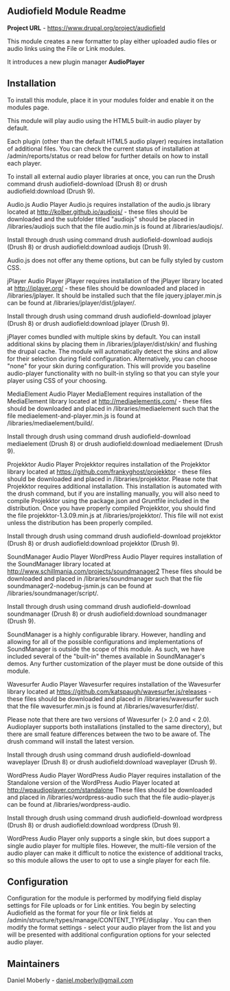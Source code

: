 
Audiofield Module Readme
----------------------

<strong>Project URL</strong> - https://www.drupal.org/project/audiofield

This module creates a new formatter to play either uploaded audio files or
audio links using the File or Link modules.

It introduces a new plugin manager <strong>AudioPlayer</strong>


Installation
------------

To install this module, place it in your modules folder and enable it on the
modules page.

This module will play audio using the HTML5 built-in audio player by default.

Each plugin (other than the default HTML5 audio player) requires installation
of additional files. You can check the current status of installation at
/admin/reports/status or read below for further details on how to install
each player.

To install all external audio player libraries at once, you can run the Drush
command drush audiofield-download (Drush 8) or drush audiofield:download (Drush
9).

Audio.js Audio Player
  Audio.js requires installation of the audio.js library located at
  http://kolber.github.io/audiojs/ - these files should be downloaded and the
  subfolder titled "audiojs" should be placed in /libraries/audiojs such that
  the file audio.min.js is found at /libraries/audiojs/.

  Install through drush using command drush audiofield-download audiojs
  (Drush 8) or drush audiofield:download audiojs (Drush 9).

  Audio.js does not offer any theme options, but can be fully styled by custom
  CSS.

jPlayer Audio Player
  jPlayer requires installation of the jPlayer library located at
  http://jplayer.org/ - these files should be downloaded and placed
  in /libraries/jplayer. It should be installed such that the file
  jquery.jplayer.min.js can be found at /libraries/jplayer/dist/jplayer/.

  Install through drush using command drush audiofield-download jplayer
  (Drush 8) or drush audiofield:download jplayer (Drush 9).

  jPlayer comes bundled with multiple skins by default. You can install
  additional skins by placing them in /libraries/jplayer/dist/skin/ and
  flushing the drupal cache. The module will automatically detect the
  skins and allow for their selection during field configuration.
  Alternatively, you can choose "none" for your skin during configuration.
  This will provide you baseline audio-player functionality with no
  built-in styling so that you can style your player using CSS of your
  choosing.

MediaElement Audio Player
  MediaElement requires installation of the MediaElement library located at
  http://mediaelementjs.com/ - these files should be downloaded and placed
  in /libraries/mediaelement such that the file mediaelement-and-player.min.js
  is found at /libraries/mediaelement/build/.

  Install through drush using command drush audiofield-download mediaelement
  (Drush 8) or drush audiofield:download mediaelement (Drush 9).

Projekktor Audio Player
  Projekktor requires installation of the Projekktor library located at
  https://github.com/frankyghost/projekktor - these files should be downloaded
  and placed in /libraries/projekktor. Please note that Projekktor requires
  additional installation. This installation is automated with the drush
  command, but if you are installing manually, you will also need to compile
  Projekktor using the package.json and Gruntfile included in the distribution.
  Once you have properly compiled Projekktor, you should find the file
  projekktor-1.3.09.min.js at /libraries/projekktor/. This file will not exist
  unless the distribution has been properly compiled.

  Install through drush using command drush audiofield-download projekktor
  (Drush 8) or drush audiofield:download projekktor (Drush 9).

SoundManager Audio Player
  WordPress Audio Player requires installation of the SoundManager library
  located at http://www.schillmania.com/projects/soundmanager2
  These files should be downloaded and placed in /libraries/soundmanager such
  that the file soundmanager2-nodebug-jsmin.js can be found at
  /libraries/soundmanager/script/.

  Install through drush using command drush audiofield-download soundmanager
  (Drush 8) or drush audiofield:download soundmanager (Drush 9).

  SoundManager is a highly configurable library. However, handling and allowing
  for all of the possible configurations and implementations of SoundManager is
  outside the scope of this module. As such, we have included several of the
  "built-in" themes available in SoundManager's demos. Any further customization
  of the player must be done outside of this module.

Wavesurfer Audio Player
  Wavesurfer requires installation of the Wavesurfer library located at
  https://github.com/katspaugh/wavesurfer.js/releases - these files should be
  downloaded and placed in /libraries/wavesurfer such that the file
  wavesurfer.min.js is found at /libraries/wavesurfer/dist/.

  Please note that there are two versions of Wavesurfer (> 2.0 and < 2.0).
  Audioplayer supports both installations (installed to the same directory),
  but there are small feature differences between the two to be aware of. The
  drush command will install the latest version.

  Install through drush using command drush audiofield-download waveplayer
  (Drush 8) or drush audiofield:download waveplayer (Drush 9).

WordPress Audio Player
  WordPress Audio Player requires installation of the Standalone version of
  the WordPress Audio Player located at http://wpaudioplayer.com/standalone
  These files should be downloaded and placed in /libraries/wordpress-audio such
  that the file audio-player.js can be found at /libraries/wordpress-audio.

  Install through drush using command drush audiofield-download wordpress
  (Drush 8) or drush audiofield:download wordpress (Drush 9).

  WordPress Audio Player only supports a single skin, but does support a
  single audio player for multiple files. However, the multi-file version of
  the audio player can make it difficult to notice the existence of additional
  tracks, so this module allows the user to opt to use a single player for each
  file.

Configuration
-------------

Configuration for the module is performed by modifying field display settings
for File uploads or for Link entities. You begin by selecting Audiofield as the
format for your file or link fields at
/admin/structure/types/manage/CONTENT_TYPE/display . You can then modify the
format settings - select your audio player from the list and you will be
presented with additional configuration options for your selected audio player.

Maintainers
------

Daniel Moberly - <daniel.moberly@gmail.com>
